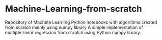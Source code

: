 # Machine-Learning-from-scratch
Repository of Machine Learning Python notebooks with algorithms created from scratch mainly using numpy library
A simple implementation of multiple linear regression from scratch using Python numpy library.
